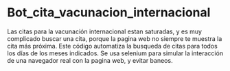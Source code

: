 # Bot_cita_vacunacion_internacional
Las citas para la vacunación internacional estan saturadas, y es muy complicado buscar una cita, porque la pagina web no siempre te muestra la cita más próxima. Este código automatiza la busqueda de citas para todos los días de los meses indicados. Se usa selenium para simular la interacción de una navegador real con la pagina web, y evitar baneos.
